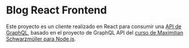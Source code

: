 # Blog React Frontend

Este proyecto es un cliente realizado en React para consumir una [API de GraphQL](https://github.com/mpaternostro/blog-graphql-api), basado en el proyecto de GraphQL API del [curso de Maximilian Schwarzmüller para Node.js](https://www.udemy.com/course/nodejs-the-complete-guide/).
